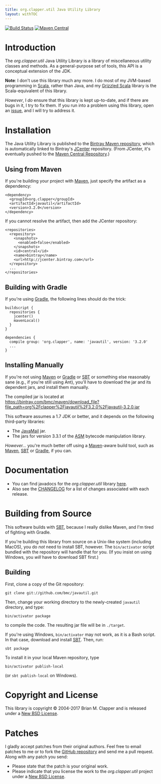 ```yaml
---
title: org.clapper.util Java Utility Library
layout: withTOC
---
```


[![Build Status](https://travis-ci.org/bmc/javautil.svg?branch=master)](https://travis-ci.org/bmc/javautil)
[![Maven Central](https://maven-badges.herokuapp.com/maven-central/org.clapper/javautil/badge.svg)](https://maven-badges.herokuapp.com/maven-central/org.clapper/javautil)

# Introduction

The *org.clapper.util* Java Utility Library is a library of miscellaneous
utility classes and methods. As a general-purpose set of tools, this API is
a conceptual extension of the JDK.

**Note**: I don't use this library much any more. I do most of my JVM-based programming
in [Scala](http://www.scala-lang.org), rather than Java, and my
[Grizzled Scala](http://software.clapper.org/grizzled-scala) library is the
Scala-equivalent of this library.

_However_, I _do_ ensure that this library is kept up-to-date, and if there
are bugs in it, I try to fix them. If you run into a problem using this library,
open an [issue](https://github.com/bmc/javautil/issues), and I will try
to address it.

# Installation

The Java Utility Library is published to the
[Bintray Maven repository](https://bintray.com/bmc/maven), which is
automatically linked to Bintray's [JCenter](https://bintray.com/bintray/jcenter)
repository. (From JCenter, it's eventually pushed to the
[Maven Central Repository](http://search.maven.org/).)

## Using from Maven

If you're building your project with [Maven][], just specify the artifact
as a dependency:

```
<dependency>
  <groupId>org.clapper</groupId>
  <artifactId>javautil</artifactId>
  <version>3.2.0</version>
</dependency>
```

If you cannot resolve the artifact, then add the JCenter repository:

```
<repositories>
  <repository>
    <snapshots>
      <enabled>false</enabled>
    </snapshots>
    <id>central</id>
    <name>bintray</name>
    <url>http://jcenter.bintray.com</url>
  </repository>
  ...
</repositories>
```

## Building with Gradle

If you're using [Gradle][], the following lines should do the
trick:

```
buildscript {
  repositories {
    jcenter()
    mavenLocal()
  }
}

dependencies {
  compile group: 'org.clapper', name: 'javautil', version: '3.2.0'
  ...
}
```

## Installing Manually

If you're not using [Maven][] or [Gradle][] or [SBT][] or something else
reasonably sane (e.g., if you're still using Ant), you'll have to
download the jar and its dependent jars, and install them manually.

The compiled jar is located at
<https://bintray.com/bmc/maven/download_file?file_path=org%2Fclapper%2Fjavautil%2F3.2.0%2Fjavautil-3.2.0.jar>

This software assumes a 1.7 JDK or better, and it depends on the following
third-party libraries:

* The [JavaMail][] jar.
* The jars for version 3.3.1 of the [ASM][] bytecode manipulation library.

*However...* you're much better off using a [Maven][]-aware build tool,
such as [Maven][], [SBT][] or [Gradle][], if you can.

# Documentation

* You can find javadocs for the *org.clapper.util* library [here][javadocs].
* Also see the [CHANGELOG][] for a list of changes associated with each
  release.

# Building from Source

This software builds with [SBT](http://scala-sbt.org/), because I really
dislike Maven, and I'm tired of fighting with Gradle.

If you're building this library from source on a Unix-like system (including
MacOS), you do _not_ need to install SBT, however. The `bin/activator`
script bundled with the repository will handle that for you. (If you
insist on using Windows, you _will_ have to download SBT first.)

## Building

First, clone a copy of the Git repository:

```
git clone git://github.com/bmc/javautil.git
```

Then, change your working directory to the newly-created `javautil` directory,
and type:

```
bin/activator package
```

to compile the code. The resulting jar file will be in `./target`.

If you're using Windows, `bin/activator` may not work, as it is a Bash
script. In that case, download and install [SBT](http://www.scala-sbt.org).
Then, run:

```
sbt package
```

To install it in your local Maven repository, type

```
bin/activator publish-local
```

(or `sbt publish-local` on Windows).

# Copyright and License

This library is copyright &copy; 2004-2017 Brian M. Clapper and is released
under a [New BSD License][].

# Patches

I gladly accept patches from their original authors. Feel free to email
patches to me or to fork the [GitHub repository][] and send me a pull
request. Along with any patch you send:

* Please state that the patch is your original work.
* Please indicate that you license the work to the *org.clapper.util* project
  under a [New BSD License][].

[New BSD License]: http://opensource.org/licenses/BSD-3-Clause
[GitHub repository]: http://github.com/bmc/javautil
[GitHub]: http://github.com/bmc/
[Git]: http://git-scm.com/
[downloads area]: http://github.com/bmc/javautil/downloads
[bmc@clapper.org]: mailto:bmc@clapper.org
[Maven]: http://maven.apache.org/
[IzPack]: http://www.izforge.com/izpack/
[JavaMail]: http://www.oracle.com/technetwork/java/index-jsp-139225.html
[jaf]: http://java.sun.com/products/archive/javabeans/jaf102.html
[ASM]: http://asm.ow2.org/
[javadocs]: api/index.html
[CHANGELOG]: https://github.com/bmc/javautil/blob/master/CHANGELOG.md
[Gradle]: (http://gradle.org)
[Buildr]: http://buildr.apache.org/
[SBT]: https://github.com/harrah/xsbt/
[download and install Buildr]: http://buildr.apache.org/installing.html
